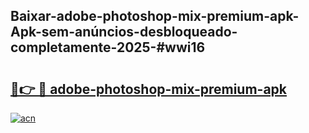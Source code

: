 ## Baixar-adobe-photoshop-mix-premium-apk-Apk-sem-anúncios-desbloqueado-completamente-2025-#wwi16

# <h2><a href="https://ainizakaria.my?title=adobe-photoshop-mix-premium-apk&ref=20M">🔗👉 🔴 adobe-photoshop-mix-premium-apk</a></h2>

[![acn](https://github.com/user-attachments/assets/0f9c940e-d8b0-45ae-aac7-cd30a18b3e1c)](https://ainizakaria.my?title=adobe-photoshop-mix-premium-apk&ref=20M)

